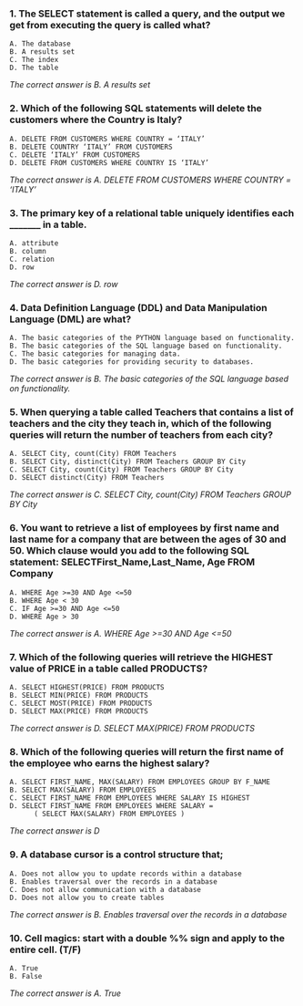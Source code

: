 ### 1. The SELECT statement is called a query, and the output we get from executing the query is called what?
    A. The database
    B. A results set
    C. The index
    D. The table

_The correct answer is B. A results set_
### 2. Which of the following SQL statements will delete the customers where the Country is Italy?
    A. DELETE FROM CUSTOMERS WHERE COUNTRY = ‘ITALY’
    B. DELETE COUNTRY ‘ITALY’ FROM CUSTOMERS
    C. DELETE ‘ITALY’ FROM CUSTOMERS
    D. DELETE FROM CUSTOMERS WHERE COUNTRY IS ‘ITALY’

_The correct answer is A. DELETE FROM CUSTOMERS WHERE COUNTRY = ‘ITALY’_
### 3. The primary key of a relational table uniquely identifies each _______ in a table.
    A. attribute
    B. column
    C. relation
    D. row

_The correct answer is D. row_
### 4. Data Definition Language (DDL) and Data Manipulation Language (DML) are what?
    A. The basic categories of the PYTHON language based on functionality.
    B. The basic categories of the SQL language based on functionality.
    C. The basic categories for managing data. 
    D. The basic categories for providing security to databases.

_The correct answer is B. The basic categories of the SQL language based on functionality._
### 5. When querying a table called Teachers that contains a list of teachers and the city they teach in, which of the following queries will return the number of teachers from each city?
    A. SELECT City, count(City) FROM Teachers
    B. SELECT City, distinct(City) FROM Teachers GROUP BY City
    C. SELECT City, count(City) FROM Teachers GROUP BY City
    D. SELECT distinct(City) FROM Teachers 

_The correct answer is C. SELECT City, count(City) FROM Teachers GROUP BY City_
### 6. You want to retrieve a list of employees by first name and last name for a company that are between the ages of 30 and 50. Which clause would you add to the following SQL statement: SELECTFirst_Name,Last_Name, Age FROM Company
    A. WHERE Age >=30 AND Age <=50
    B. WHERE Age < 30
    C. IF Age >=30 AND Age <=50
    D. WHERE Age > 30

_The correct answer is A. WHERE Age >=30 AND Age <=50_
### 7. Which of the following queries will retrieve the HIGHEST value of PRICE in a table called PRODUCTS?
    A. SELECT HIGHEST(PRICE) FROM PRODUCTS
    B. SELECT MIN(PRICE) FROM PRODUCTS
    C. SELECT MOST(PRICE) FROM PRODUCTS
    D. SELECT MAX(PRICE) FROM PRODUCTS

_The correct answer is D. SELECT MAX(PRICE) FROM PRODUCTS_
### 8. Which of the following queries will return the first name of the employee who earns the highest salary?
    A. SELECT FIRST_NAME, MAX(SALARY) FROM EMPLOYEES GROUP BY F_NAME
    B. SELECT MAX(SALARY) FROM EMPLOYEES
    C. SELECT FIRST_NAME FROM EMPLOYEES WHERE SALARY IS HIGHEST
    D. SELECT FIRST_NAME FROM EMPLOYEES WHERE SALARY =
          ( SELECT MAX(SALARY) FROM EMPLOYEES )

_The correct answer is D_
### 9. A database cursor is a control structure that;
    A. Does not allow you to update records within a database
    B. Enables traversal over the records in a database
    C. Does not allow communication with a database
    D. Does not allow you to create tables

_The correct answer is B. Enables traversal over the records in a database_
### 10. Cell magics: start with a double %% sign and apply to the entire cell. (T/F)
    A. True
    B. False

_The correct answer is A. True_
